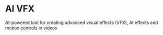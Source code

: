 # AI VFX
AI-powered tool for creating advanced visual effects (VFX), AI effects and motion controls in videos
